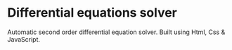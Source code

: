 # Differential equations solver
Automatic second order differential equation solver. Built using Html, Css & JavaScript. 
